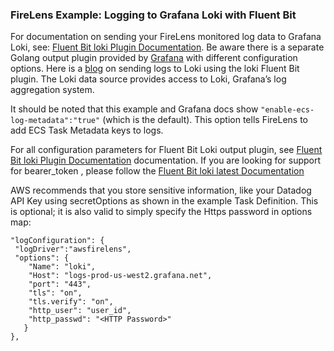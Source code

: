 ### FireLens Example: Logging to Grafana Loki with Fluent Bit

For documentation on sending your FireLens monitored log data to Grafana Loki, see: [Fluent Bit loki Plugin Documentation](https://docs.fluentbit.io/manual/v/1.9-pre/pipeline/outputs/loki). Be aware there is a separate Golang output plugin provided by [Grafana](https://grafana.com/docs/loki/latest/clients/fluentbit/) with different configuration options. Here is a [blog](https://calyptia.com/blog/how-to-send-logs-to-loki-using-fluent-bit) on sending logs to Loki using the loki Fluent Bit plugin. The Loki data source provides access to Loki, Grafana’s log aggregation system.

It should be noted that this example and Grafana docs show `"enable-ecs-log-metadata":"true"` (which is the default). This option tells FireLens to add ECS Task Metadata keys to logs.  

For all configuration parameters for Fluent Bit Loki output plugin, see [Fluent Bit loki Plugin Documentation](https://docs.fluentbit.io/manual/v/1.9-pre/pipeline/outputs/loki) documentation. If you are looking for support for bearer_token , please follow the [Fluent Bit loki latest Documentation](https://docs.fluentbit.io/manual/pipeline/outputs/loki)

AWS recommends that you store sensitive information, like your Datadog API Key using secretOptions as shown in the example Task Definition. This is optional; it is also valid to simply specify the Https password in options map:

```
"logConfiguration": {
 "logDriver":"awsfirelens",
 "options": {
    "Name": "loki",
    "Host": "logs-prod-us-west2.grafana.net",
    "port": "443",
    "tls": "on",
    "tls.verify": "on",
    "http_user": "user_id",
    "http_passwd": "<HTTP Password>"
   }
},
```

